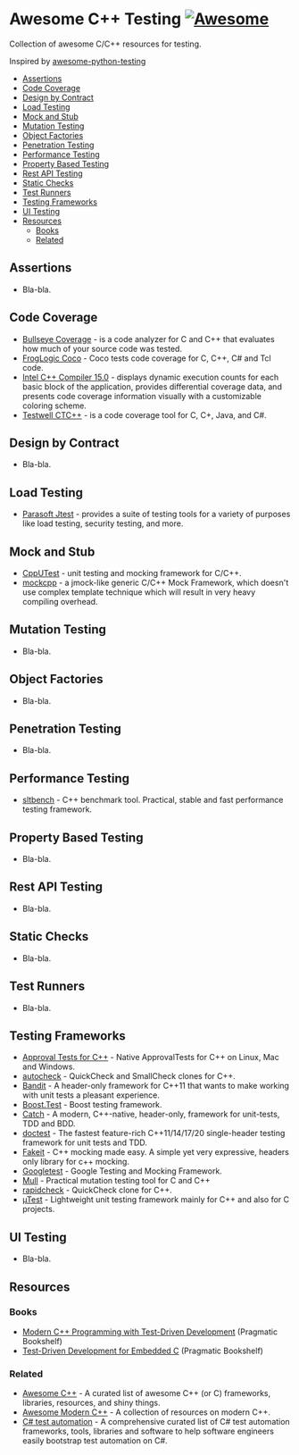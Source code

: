 # Awesome C++ Testing [![Awesome](https://awesome.re/badge.svg)](https://awesome.re)
Collection of awesome C/C++ resources for testing.

Inspired by [awesome-python-testing](https://github.com/cleder/awesome-python-testing)

- [Assertions](#assertions)
- [Code Coverage](#code-coverage)
- [Design by Contract](#design-by-contract)
- [Load Testing](#load-testing)
- [Mock and Stub](#mock-and-stub)
- [Mutation Testing](#mutation-testing)
- [Object Factories](#object-factories)
- [Penetration Testing](#penetration-testing)
- [Performance Testing](#performance-testing)
- [Property Based Testing](#property-based-testing)
- [Rest API Testing](#rest-api-testing)
- [Static Checks](#static-checks)
- [Test Runners](#test-runners)
- [Testing Frameworks](#testing-frameworks)
- [UI Testing](#ui-testing)
- [Resources](#resources)
    - [Books](#books)
    - [Related](#related)

## Assertions

- Bla-bla.

## Code Coverage

- [Bullseye Coverage](https://www.bullseye.com/whatsNew.html#8_13) - is a code analyzer for C and C++ that evaluates how much of your source code was tested.
- [FrogLogic Coco](https://doc.froglogic.com/squish-coco/latest) - Coco tests code coverage for C, C++, C# and Tcl code.
- [Intel C++ Compiler 15.0](https://www.intel.com/content/www/us/en/developer/tools/documentation.html) - displays dynamic execution counts for each basic block of the application, provides differential coverage data, and presents code coverage information visually with a customizable coloring scheme.
- [Testwell CTC++](https://www.testwell.fi/ctcdesc.html) - is a code coverage tool for C, C+, Java, and C#.

## Design by Contract

- Bla-bla.

## Load Testing

- [Parasoft Jtest](https://parasoft.force.com) - provides a suite of testing tools for a variety of purposes like load testing, security testing, and more.

## Mock and Stub

- [CppUTest](https://github.com/cpputest/cpputest) - unit testing and mocking framework for C/C++.
- [mockcpp](https://github.com/sinojelly/mockcpp) - a jmock-like generic C/C++ Mock Framework, which doesn't use complex template technique which will result in very heavy compiling overhead.

## Mutation Testing

- Bla-bla.

## Object Factories

- Bla-bla.

## Penetration Testing

- Bla-bla.

## Performance Testing

- [sltbench](https://github.com/ivafanas/sltbench) - C++ benchmark tool. Practical, stable and fast performance testing framework.

## Property Based Testing

- Bla-bla.

## Rest API Testing

- Bla-bla.

## Static Checks

- Bla-bla.

## Test Runners

- Bla-bla.

## Testing Frameworks

* [Approval Tests for C++](https://github.com/approvals/ApprovalTests.cpp) - Native ApprovalTests for C++ on Linux, Mac and Windows.
* [autocheck](https://github.com/thejohnfreeman/autocheck) - QuickCheck and SmallCheck clones for C++.
* [Bandit](https://banditcpp.github.io/bandit/) - A header-only framework for C++11 that wants to make working with unit tests a pleasant experience.
* [Boost.Test](https://www.boost.org/doc/libs/1_70_0/libs/test/doc/html/index.html) - Boost testing framework.
* [Catch](https://github.com/catchorg/Catch2) - A modern, C++-native, header-only, framework for unit-tests, TDD and BDD.
* [doctest](https://github.com/onqtam/doctest) - The fastest feature-rich C++11/14/17/20 single-header testing framework for unit tests and TDD.
* [Fakeit](https://github.com/eranpeer/FakeIt) - C++ mocking made easy. A simple yet very expressive, headers only library for c++ mocking.
* [Googletest](https://github.com/google/googletest) - Google Testing and Mocking Framework.
* [Mull](https://github.com/mull-project/mull) - Practical mutation testing tool for C and C++
* [rapidcheck](https://github.com/emil-e/rapidcheck) - QuickCheck clone for C++.
* [µTest](https://github.com/tymonx/utest) - Lightweight unit testing framework mainly for C++ and also for C projects. 

## UI Testing

- Bla-bla.

## Resources

### Books

- [Modern C++ Programming with Test-Driven Development](https://pragprog.com/titles/lotdd/modern-c-programming-with-test-driven-development) (Pragmatic Bookshelf)
- [Test-Driven Development for Embedded C](https://pragprog.com/titles/jgade/test-driven-development-for-embedded-c) (Pragmatic Bookshelf)

### Related

- [Awesome C++](https://github.com/fffaraz/awesome-cpp) - A curated list of awesome C++ (or C) frameworks, libraries, resources, and shiny things.
- [Awesome Modern C++](https://github.com/rigtorp/awesome-modern-cpp#testing) - A collection of resources on modern C++.
- [C# test automation](https://github.com/atinfo/awesome-test-automation/blob/master/c%23-test-automation.md) - A comprehensive curated list of C# test automation frameworks, tools, libraries and software to help software engineers easily bootstrap test automation on C#.